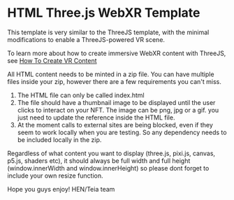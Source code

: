 # HTML Three.js WebXR Template

This template is very similar to the ThreeJS template, with the minimal modifications to enable a ThreeJS-powered VR scene. 

To learn more about how to create immersive WebXR content with ThreeJS, see [How To Create VR Content](https://threejs.org/docs/#manual/en/introduction/How-to-create-VR-content)

All HTML content needs to be minted in a zip file. You can have multiple files inside your zip, however there are a few requirements you can't miss.

1. The HTML file can only be called index.html
2. The file should have a thumbnail image to be displayed until the user clicks to interact on your NFT. The image can be png, jpg or a gif. you just need to update the <metadata> reference inside the HTML file.
3. At the moment calls to external sites are being blocked, even if they seem to work locally when you are testing. So any dependency needs to be included locally in the zip.

Regardless of what content you want to display (three.js, pixi.js, canvas, p5.js, shaders etc), it should always be full width and full height (window.innerWidth and window.innerHeight) so please dont forget to include your own resize function.

Hope you guys enjoy!
HEN/Teia team
